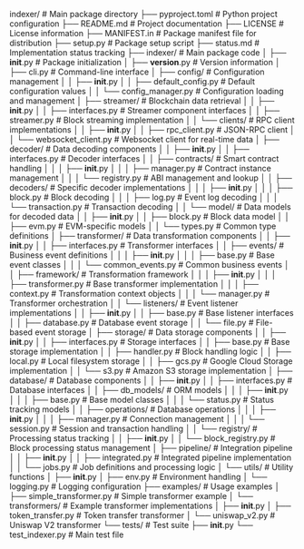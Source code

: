 indexer/                             # Main package directory
├── pyproject.toml                   # Python project configuration
├── README.md                        # Project documentation
├── LICENSE                          # License information
├── MANIFEST.in                      # Package manifest file for distribution
├── setup.py                         # Package setup script
├── status.md                        # Implementation status tracking
├── indexer/                         # Main package code
│   ├── __init__.py                  # Package initialization
│   ├── __version__.py               # Version information
│   ├── cli.py                       # Command-line interface
│   ├── config/                      # Configuration management
│   │   ├── __init__.py
│   │   ├── default_config.py        # Default configuration values
│   │   └── config_manager.py        # Configuration loading and management
│   ├── streamer/                    # Blockchain data retrieval
│   │   ├── __init__.py
│   │   ├── interfaces.py            # Streamer component interfaces
│   │   ├── streamer.py              # Block streaming implementation
│   │   └── clients/                 # RPC client implementations
│   │       ├── __init__.py
│   │       ├── rpc_client.py        # JSON-RPC client
│   │       └── websocket_client.py  # Websocket client for real-time data
│   ├── decoder/                     # Data decoding components
│   │   ├── __init__.py
│   │   ├── interfaces.py            # Decoder interfaces
│   │   ├── contracts/               # Smart contract handling
│   │   │   ├── __init__.py
│   │   │   ├── manager.py           # Contract instance management
│   │   │   └── registry.py          # ABI management and lookup
│   │   ├── decoders/                # Specific decoder implementations
│   │   │   ├── __init__.py
│   │   │   ├── block.py             # Block decoding
│   │   │   ├── log.py               # Event log decoding
│   │   │   └── transaction.py       # Transaction decoding
│   │   └── model/                   # Data models for decoded data
│   │       ├── __init__.py
│   │       ├── block.py             # Block data model
│   │       ├── evm.py               # EVM-specific models
│   │       └── types.py             # Common type definitions
│   ├── transformer/                 # Data transformation components
│   │   ├── __init__.py
│   │   ├── interfaces.py            # Transformer interfaces
│   │   ├── events/                  # Business event definitions
│   │   │   ├── __init__.py
│   │   │   ├── base.py              # Base event classes
│   │   │   └── common_events.py     # Common business events
│   │   ├── framework/               # Transformation framework
│   │   │   ├── __init__.py
│   │   │   ├── transformer.py       # Base transformer implementation
│   │   │   ├── context.py           # Transformation context objects
│   │   │   └── manager.py           # Transformer orchestration
│   │   └── listeners/               # Event listener implementations
│   │       ├── __init__.py
│   │       ├── base.py              # Base listener interfaces
│   │       ├── database.py          # Database event storage
│   │       └── file.py              # File-based event storage
│   ├── storage/                     # Data storage components
│   │   ├── __init__.py
│   │   ├── interfaces.py            # Storage interfaces
│   │   ├── base.py                  # Base storage implementation
│   │   ├── handler.py               # Block handling logic
│   │   ├── local.py                 # Local filesystem storage
│   │   ├── gcs.py                   # Google Cloud Storage implementation
│   │   └── s3.py                    # Amazon S3 storage implementation
│   ├── database/                    # Database components
│   │   ├── __init__.py
│   │   ├── interfaces.py            # Database interfaces
│   │   ├── db_models/               # ORM models
│   │   │   ├── __init__.py
│   │   │   ├── base.py              # Base model classes
│   │   │   └── status.py            # Status tracking models
│   │   ├── operations/              # Database operations
│   │   │   ├── __init__.py
│   │   │   ├── manager.py           # Connection management
│   │   │   └── session.py           # Session and transaction handling
│   │   └── registry/                # Processing status tracking
│   │       ├── __init__.py
│   │       └── block_registry.py    # Block processing status management
│   ├── pipeline/                    # Integration pipeline
│   │   ├── __init__.py
│   │   ├── integrated.py            # Integrated pipeline implementation
│   │   └── jobs.py                  # Job definitions and processing logic
│   └── utils/                       # Utility functions
│       ├── __init__.py
│       ├── env.py                   # Environment handling
│       └── logging.py               # Logging configuration
├── examples/                        # Usage examples
│   ├── simple_transformer.py        # Simple transformer example
│   └── transformers/                # Example transformer implementations
│       ├── __init__.py
│       ├── token_transfer.py        # Token transfer transformer
│       └── uniswap_v2.py            # Uniswap V2 transformer
└── tests/                           # Test suite
    ├── __init__.py
    └── test_indexer.py              # Main test file